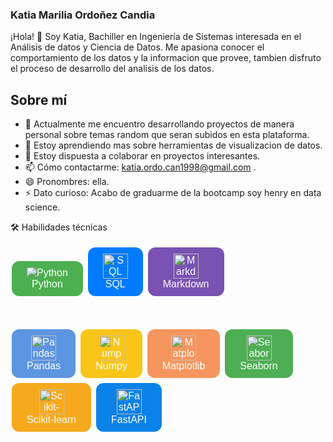 ### Katia Marilia Ordoñez Candia

¡Hola! 👋 Soy Katia, Bachiller en Ingeniería de Sistemas interesada en el Análisis de datos y Ciencia de Datos. Me apasiona conocer el comportamiento de los datos y la informacion que provee, tambien disfruto el proceso de desarrollo del analisis de los datos.

## Sobre mí

- 🔭 Actualmente me encuentro desarrollando proyectos de manera personal sobre temas random que seran subidos en esta plataforma.
- 🌱 Estoy aprendiendo mas sobre herramientas de visualizacion de datos.
- 👯 Estoy dispuesta a colaborar en proyectos interesantes.
- 📫 Cómo contactarme: katia.ordo.can1998@gmail.com .
- 😄 Pronombres: ella.
- ⚡ Dato curioso: Acabo de graduarme de la bootcamp soy henry en data science.

🛠  Habilidades técnicas

<!-- Python -->
<a href="https://www.python.org/" style="text-decoration: none;">
  <button style="background-color: #4CAF50; /* Green */
                 border: none;
                 color: white;
                 padding: 10px 24px;
                 text-align: center;
                 text-decoration: none;
                 display: inline-block;
                 font-size: 16px;
                 margin: 4px 2px;
                 cursor: pointer;
                 border-radius: 12px;">
    <img src="https://upload.wikimedia.org/wikipedia/commons/thumb/c/c3/Python-logo-notext.svg/40px-Python-logo-notext.svg.png" alt="Python" style="vertical-align: middle;">
    <br>Python
  </button>
</a>

<!-- SQL -->
<a href="https://www.w3schools.com/sql/" style="text-decoration: none;">
  <button style="background-color: #007bff; /* Blue */
                 border: none;
                 color: white;
                 padding: 10px 24px;
                 text-align: center;
                 text-decoration: none;
                 display: inline-block;
                 font-size: 16px;
                 margin: 4px 2px;
                 cursor: pointer;
                 border-radius: 12px;">
    <img src="https://upload.wikimedia.org/wikipedia/commons/8/87/Sql_data_base_with_logo.png" alt="SQL" style="vertical-align: middle; width: 40px; height: 40px;">
    <br>SQL
  </button>
</a>

<!-- Markdown -->
<a href="https://www.markdownguide.org/" style="text-decoration: none;">
  <button style="background-color: #7952b3; /* Purple */
                 border: none;
                 color: white;
                 padding: 10px 24px;
                 text-align: center;
                 text-decoration: none;
                 display: inline-block;
                 font-size: 16px;
                 margin: 4px 2px;
                 cursor: pointer;
                 border-radius: 12px;">
    <img src="https://upload.wikimedia.org/wikipedia/commons/thumb/4/48/Markdown-mark.svg/64px-Markdown-mark.svg.png" alt="Markdown" style="vertical-align: middle; width: 40px; height: 40px;">
    <br>Markdown
  </button>
</a>

<br> <!-- Salto de línea para separar las filas -->

<!-- Pandas -->
<a href="#" style="text-decoration: none;">
  <button style="background-color: #5C95E0; /* Blue */
                 border: none;
                 color: white;
                 padding: 10px 24px;
                 text-align: center;
                 text-decoration: none;
                 display: inline-block;
                 font-size: 16px;
                 margin: 4px 2px;
                 cursor: pointer;
                 border-radius: 12px;">
    <img src="URL_DEL_LOGO_DE_PANDAS" alt="Pandas" style="vertical-align: middle; width: 40px; height: 40px;">
    <br>Pandas
  </button>
</a>

<!-- Numpy -->
<a href="#" style="text-decoration: none;">
  <button style="background-color: #F9C518; /* Yellow */
                 border: none;
                 color: white;
                 padding: 10px 24px;
                 text-align: center;
                 text-decoration: none;
                 display: inline-block;
                 font-size: 16px;
                 margin: 4px 2px;
                 cursor: pointer;
                 border-radius: 12px;">
    <img src="URL_DEL_LOGO_DE_NUMPY" alt="Numpy" style="vertical-align: middle; width: 40px; height: 40px;">
    <br>Numpy
  </button>
</a>

<!-- Matplotlib -->
<a href="#" style="text-decoration: none;">
  <button style="background-color: #F7955E; /* Orange */
                 border: none;
                 color: white;
                 padding: 10px 24px;
                 text-align: center;
                 text-decoration: none;
                 display: inline-block;
                 font-size: 16px;
                 margin: 4px 2px;
                 cursor: pointer;
                 border-radius: 12px;">
    <img src="URL_DEL_LOGO_DE_MATPLOTLIB" alt="Matplotlib" style="vertical-align: middle; width: 40px; height: 40px;">
    <br>Matplotlib
  </button>
</a>

<!-- Seaborn -->
<a href="#" style="text-decoration: none;">
  <button style="background-color: #4EAE53; /* Green */
                 border: none;
                 color: white;
                 padding: 10px 24px;
                 text-align: center;
                 text-decoration: none;
                 display: inline-block;
                 font-size: 16px;
                 margin: 4px 2px;
                 cursor: pointer;
                 border-radius: 12px;">
    <img src="URL_DEL_LOGO_DE_SEABORN" alt="Seaborn" style="vertical-align: middle; width: 40px; height: 40px;">
    <br>Seaborn
  </button>
</a>

<!-- Scikit-learn -->
<a href="#" style="text-decoration: none;">
  <button style="background-color: #F7A91E; /* Yellow */
                 border: none;
                 color: white;
                 padding: 10px 24px;
                 text-align: center;
                 text-decoration: none;
                 display: inline-block;
                 font-size: 16px;
                 margin: 4px 2px;
                 cursor: pointer;
                 border-radius: 12px;">
    <img src="URL_DEL_LOGO_DE_SCIKITLEARN" alt="Scikit-learn" style="vertical-align: middle; width: 40px; height: 40px;">
    <br>Scikit-learn
  </button>
</a>

<!-- FastAPI -->
<a href="#" style="text-decoration: none;">
  <button style="background-color: #0B82E7; /* Blue */
                 border: none;
                 color: white;
                 padding: 10px 24px;
                 text-align: center;
                 text-decoration: none;
                 display: inline-block;
                 font-size: 16px;
                 margin: 4px 2px;
                 cursor: pointer;
                 border-radius: 12px;">
    <img src="URL_DEL_LOGO_DE_FASTAPI" alt="FastAPI" style="vertical-align: middle; width: 40px; height: 40px;">
    <br>FastAPI
  </button>
</a>

<!-- Streamlit

📚   TensorFlow Keras Pandas Numpy Matplotlib Seaborn Scikitlearn FastAPI Streamlit
🛢   MySQL BigQuery Postgres SQLite ApacheCassandra MongoDB
🔧   Docker Apache Hadoop Apache Hive Apache Spark
📊   Tableau Power BI
⚙️   Git DVC GitHub GitHub Actions Jupyter colab Visual Studio Code RStudio
☁️   Render Google Cloud

- ![Python](https://upload.wikimedia.org/wikipedia/commons/thumb/c/c3/Python-logo-notext.svg/240px-Python-logo-notext.svg.png) Python
- 

## Proyectos destacados

- [Nombre del Proyecto](enlace-al-proyecto) - Descripción breve del proyecto.
- [Nombre del Proyecto](enlace-al-proyecto) - Descripción breve del proyecto.
- ...

## Estadísticas de GitHub

[![Estadísticas de GitHub](https://github-readme-stats.vercel.app/api?username=TuUsuario&show_icons=true&theme=radical)](https://github.com/TuUsuario)

¡Gracias por visitar mi perfil! 😊
